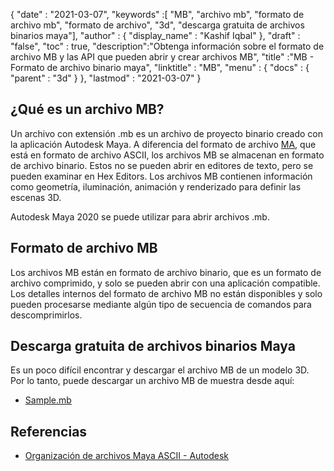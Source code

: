 {
  "date" : "2021-03-07",
  "keywords" :[ "MB", "archivo mb", "formato de archivo mb", "formato de archivo", "3d", "descarga gratuita de archivos binarios maya"],
  "author" : {
    "display_name" : "Kashif Iqbal"
},
  "draft" : "false",
  "toc" : true,
  "description":"Obtenga información sobre el formato de archivo MB y las API que pueden abrir y crear archivos MB",
  "title" :"MB - Formato de archivo binario maya",
  "linktitle" : "MB",
  "menu" : {
    "docs" : {
      "parent" : "3d"
}
},
  "lastmod" : "2021-03-07"
}

## ¿Qué es un archivo MB?

Un archivo con extensión .mb es un archivo de proyecto binario creado con la aplicación Autodesk Maya. A diferencia del formato de archivo [MA](/es/3d/ma/), que está en formato de archivo ASCII, los archivos MB se almacenan en formato de archivo binario. Estos no se pueden abrir en editores de texto, pero se pueden examinar en Hex Editors. Los archivos MB contienen información como geometría, iluminación, animación y renderizado para definir las escenas 3D.

Autodesk Maya 2020 se puede utilizar para abrir archivos .mb.

## Formato de archivo MB

Los archivos MB están en formato de archivo binario, que es un formato de archivo comprimido, y solo se pueden abrir con una aplicación compatible. Los detalles internos del formato de archivo MB no están disponibles y solo pueden procesarse mediante algún tipo de secuencia de comandos para descomprimirlos.

## Descarga gratuita de archivos binarios Maya

Es un poco difícil encontrar y descargar el archivo MB de un modelo 3D. Por lo tanto, puede descargar un archivo MB de muestra desde aquí:

- [Sample.mb](../sample.mb)

## Referencias

* [Organización de archivos Maya ASCII - Autodesk](https://download.autodesk.com/us/maya/2010help/index.html?url=Glossary_M_ma_file_format.htm,topicNumber=d0e192001)

